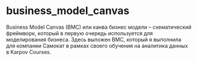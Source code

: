 # business_model_canvas
Business Model Canvas (BMC) или канва бизнес модели – схематический фреймворк, который в первую очередь используется для моделирования бизнеса.
Здесь выложен BMC, который я выполнила для компании Самокат в рамках своего обучения на аналитика данных в Karpov Courses.
